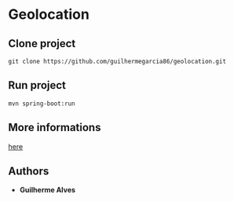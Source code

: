 # Geolocation

## Clone project
```
git clone https://github.com/guilhermegarcia86/geolocation.git
```

## Run project
```
mvn spring-boot:run
```

## More informations
[here]()

## Authors

* **Guilherme Alves**